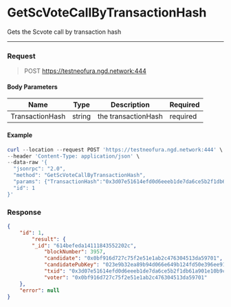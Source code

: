 # GetScVoteCallByTransactionHash
Gets the Scvote call by transaction hash
<hr>

### Request

> POST https://testneofura.ngd.network:444

#### Body Parameters
|    Name    | Type | Description | Required |
| ---------- | --- |    ------    | ----|
| TransactionHash     | string|  the transactionHash| required|


#### Example
```powershell
curl --location --request POST 'https://testneofura.ngd.network:444' \
--header 'Content-Type: application/json' \
--data-raw '{  
  "jsonrpc": "2.0",
  "method": "GetScVoteCallByTransactionHash",
  "params": {"TransactionHash":"0x3d07e51614efd0d6eeeb1de7da6ce5b2f1db61a901e10b9c6715de5add0888fc" },
  "id": 1
}'
```
### Response
```json
{
    "id": 1,
        "result": {
        "_id": "614befeda14111843552202c",
            "blockNumber": 3957,
            "candidate": "0x0bf916d727c75f2e51e1ab2c476304513da59701",
            "candidatePubKey": "023e9b32ea89b94d066e649b124fd50e396ee91369e8e2a6ae1b11c170d022256d",
            "txid": "0x3d07e51614efd0d6eeeb1de7da6ce5b2f1db61a901e10b9c6715de5add0888fc",
            "voter": "0x0bf916d727c75f2e51e1ab2c476304513da59701"
    },
    "error": null
}
```
